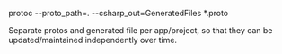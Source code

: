 protoc --proto_path=. --csharp_out=GeneratedFiles *.proto

Separate protos and generated file per app/project, so that they can be updated/maintained independently over time.
